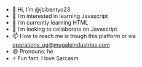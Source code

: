 - 👋 Hi, I’m @jbibentyo23
- 👀 I’m interested in learning Javascript 
- 🌱 I’m currently learning HTML
- 💞️ I’m looking to collaborate on Javascript 
- 📫 How to reach me is trough this platform or via operations_ug@mugaleindustries.com 
- 😄 Pronouns: he
- ⚡ Fun fact: I love Sarcasm 

<!---
jbibentyo23/jbibentyo23 is a ✨ special ✨ repository because its `README.md` (this file) appears on your GitHub profile.
You can click the Preview link to take a look at your changes.
--->
